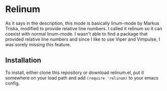 Relinum
=======

As it says in the description, this mode is basically linum-mode by Markus Triska, modified to provide relative line numbers. I called it relinum so it can coexist with normal linum-mode.
I wasn't able to find a package that provided relative line numbers and since I like to use Viper and Vimpulse, I was sorely missing this feature.

Installation
------------

To install, either clone this repository or download relinum.el, put it somewhere on your load path and add <code>(require 'relinum)</code> to your emacs config.
